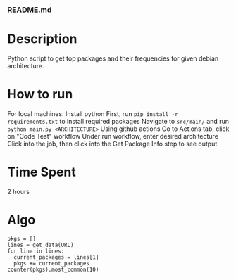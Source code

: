 ### README.md

# Description
Python script to get top packages and their frequencies for given debian architecture. 

# How to run
For local machines:
Install python
First, run `pip install -r requirements.txt` to install required packages
Navigate to `src/main/`  and run `python main.py <ARCHITECTURE>`
Using github actions
Go to Actions tab, click on "Code Test" workflow
Under run workflow, enter desired architecture
Click into the job, then click into the Get Package Info step to see output

# Time Spent
2 hours

# Algo
```
pkgs = []
lines = get_data(URL)
for line in lines:
  current_packages = lines[1]
  pkgs += current_packages
counter(pkgs).most_common(10)
```


